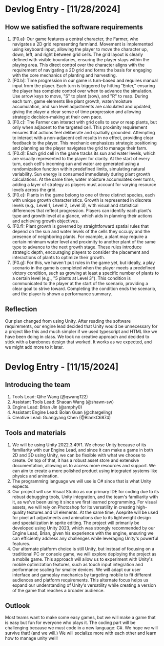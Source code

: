 # Devlog Entry - [11/28/2024]
## How we satisfied the software requirements
1. [F0.a]: Our game features a central character, the Farmer, who navigates a 2D grid representing farmland. Movement is implemented using keyboard input, allowing the player to move the character up, down, left, and right between grid cells. The grid layout is clearly defined with visible boundaries, ensuring the player stays within the playing area. This direct control over the character aligns with the requirement of navigating a 2D grid and forms the basis for engaging with the core mechanics of planting and harvesting.
2. [F0.b]: Time progression in our game is turn-based and requires manual input from the player. Each turn is triggered by hitting "Enter," ensuring the player has complete control over when to advance the simulation. Use arrow keys to move, "S" to plant (sow), and "R" to reap. During each turn, game elements like plant growth, water/moisture accumulation, and sun level adjustments are calculated and updated, giving the player a clear sense of time progression and allowing strategic decision-making at their own pace.
3. [F0.c]: The Farmer can interact with grid cells to sow or reap plants, but only when adjacent to the targeted cell. This proximity requirement ensures that actions feel deliberate and spatially grounded. Attempting to interact with a non-adjacent cell results in no effect, providing clear feedback to the player. This mechanic emphasizes strategic positioning and planning as the player navigates the grid to manage their farm.
4. [F0.d]: Each grid cell in the game tracks its sun and water levels, which are visually represented to the player for clarity. At the start of every turn, each cell's incoming sun and water are generated using a randomization function within predefined limits, simulating natural variability. Sun energy is consumed immediately during plant growth calculations. At the same time, water moisture accumulates over turns, adding a layer of strategy as players must account for varying resource levels across the grid.
5. [F0.e]: Plants in the game belong to one of three distinct species, each with unique growth characteristics. Growth is represented in discrete levels (e.g., Level 1, Level 2, Level 3), with visual and statistical differences that reflect progression. Players can identify each plant's type and growth level at a glance, which aids in planning their actions and achieving growth objectives.
6. [F0.f]: Plant growth is governed by straightforward spatial rules that depend on the sun and water levels of the cells they occupy and the presence of neighboring plants. For example, a plant may require a certain minimum water level and proximity to another plant of the same type to advance to the next growth stage. These rules introduce strategic depth, encouraging players to consider the placement and interactions of plants to optimize their growth.
7. [F0.g]: For this, we haven't put rules in the game yet, but ideally, a play scenario in the game is completed when the player meets a predefined victory condition, such as growing at least a specific number of plants to a certain level (e.g., "5 plants at Level 3"). This condition is communicated to the player at the start of the scenario, providing a clear goal to strive toward. Completing the condition ends the scenario, and the player is shown a performance summary.

## Reflection
Our plan changed from using Unity. After reading the software requirements, our engine lead decided that Unity would be unnecessary for a project like this and much simpler if we used typescript and HTML like we have been doing in class. We took no creative approach and decided to stick with a barebones design that worked. It works as we expected, and we might add more to it later.

# Devlog Entry - [11/15/2024]
## Introducing the team
1. Tools Lead: Qihe Wang (@qwang122)
2. Assistant Tools Lead: Shaoan Wang (@shawn-sw)
3. Engine Lead: Brian Jin (@amphy0)
4. Assistant Engine Lead: Bolan Guan (@chargeling)
5. Creative Lead: Guangyang Chen (@BlankC6874)

## Tools and materials
1. We will be using Unity 2022.3.49f1. We chose Unity because of its familiarity with our Engine Lead, and since it can make a game in both 2D and 3D using Unity, we can be flexible with what we choose to create. On top of that, it has a robust asset store and extensive documentation, allowing us to access more resources and support. We can aim to create a more polished product using integrated systems like physics and animation.
2. The programming language we will use is C# since that is what Unity expects.
3. Our project will use Visual Studio as our primary IDE for coding due to its robust debugging tools, Unity integration, and the team's familiarity with it, as we've been using it since we first learned programming. For visual assets, we will rely on Photoshop for its versatility in creating high-quality textures and UI elements. At the same time, Aseprite will be used for pixel art adjustments and animations due to its lightweight design and specialization in sprite editing. The project will primarily be developed using Unity 2023, which was strongly recommended by our Engine Lead, Brian, given his experience with the engine, ensuring we can efficiently address any challenges while leveraging Unity's powerful features.
4. Our alternate platform choice is still Unity, but instead of focusing on a traditional PC or console game, we will explore deploying the project as a mobile game. This approach will allow us to experiment with Unity's mobile optimization features, such as touch input integration and performance scaling for smaller devices. We will adapt our user interface and gameplay mechanics by targeting mobile to fit different audiences and platform requirements. This alternate focus helps us expand our understanding of Unity's versatility while creating a version of the game that reaches a broader audience.

## Outlook
Most teams want to make some easy games, but we will make a game that is easy but fun for everyone who plays it. The coding part will be challenging because we must code in a new language: C#. We hope we will survive that! (and we will.) We will socialize more with each other and learn how to manage unity well!
